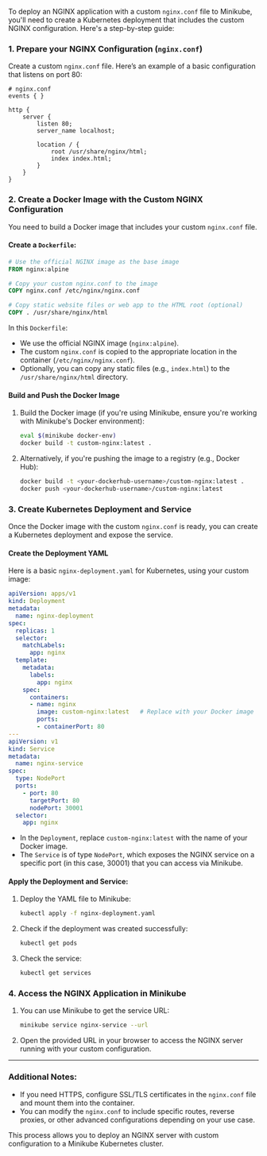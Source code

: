 To deploy an NGINX application with a custom `nginx.conf` file to Minikube, you'll need to create a Kubernetes deployment that includes the custom NGINX configuration. Here's a step-by-step guide:

### 1. Prepare your NGINX Configuration (`nginx.conf`)
Create a custom `nginx.conf` file. Here’s an example of a basic configuration that listens on port 80:

```nginx
# nginx.conf
events { }

http {
    server {
        listen 80;
        server_name localhost;

        location / {
            root /usr/share/nginx/html;
            index index.html;
        }
    }
}
```

### 2. Create a Docker Image with the Custom NGINX Configuration

You need to build a Docker image that includes your custom `nginx.conf` file.

#### Create a `Dockerfile`:

```Dockerfile
# Use the official NGINX image as the base image
FROM nginx:alpine

# Copy your custom nginx.conf to the image
COPY nginx.conf /etc/nginx/nginx.conf

# Copy static website files or web app to the HTML root (optional)
COPY . /usr/share/nginx/html
```

In this `Dockerfile`:
- We use the official NGINX image (`nginx:alpine`).
- The custom `nginx.conf` is copied to the appropriate location in the container (`/etc/nginx/nginx.conf`).
- Optionally, you can copy any static files (e.g., `index.html`) to the `/usr/share/nginx/html` directory.

#### Build and Push the Docker Image

1. Build the Docker image (if you're using Minikube, ensure you're working with Minikube's Docker environment):

   ```bash
   eval $(minikube docker-env)
   docker build -t custom-nginx:latest .
   ```

2. Alternatively, if you're pushing the image to a registry (e.g., Docker Hub):

   ```bash
   docker build -t <your-dockerhub-username>/custom-nginx:latest .
   docker push <your-dockerhub-username>/custom-nginx:latest
   ```

### 3. Create Kubernetes Deployment and Service

Once the Docker image with the custom `nginx.conf` is ready, you can create a Kubernetes deployment and expose the service.

#### Create the Deployment YAML

Here is a basic `nginx-deployment.yaml` for Kubernetes, using your custom image:

```yaml
apiVersion: apps/v1
kind: Deployment
metadata:
  name: nginx-deployment
spec:
  replicas: 1
  selector:
    matchLabels:
      app: nginx
  template:
    metadata:
      labels:
        app: nginx
    spec:
      containers:
      - name: nginx
        image: custom-nginx:latest   # Replace with your Docker image
        ports:
        - containerPort: 80
---
apiVersion: v1
kind: Service
metadata:
  name: nginx-service
spec:
  type: NodePort
  ports:
    - port: 80
      targetPort: 80
      nodePort: 30001
  selector:
    app: nginx
```

- In the `Deployment`, replace `custom-nginx:latest` with the name of your Docker image.
- The `Service` is of type `NodePort`, which exposes the NGINX service on a specific port (in this case, 30001) that you can access via Minikube.

#### Apply the Deployment and Service:

1. Deploy the YAML file to Minikube:

   ```bash
   kubectl apply -f nginx-deployment.yaml
   ```

2. Check if the deployment was created successfully:

   ```bash
   kubectl get pods
   ```

3. Check the service:

   ```bash
   kubectl get services
   ```

### 4. Access the NGINX Application in Minikube

1. You can use Minikube to get the service URL:

   ```bash
   minikube service nginx-service --url
   ```

2. Open the provided URL in your browser to access the NGINX server running with your custom configuration.

---

### Additional Notes:
- If you need HTTPS, configure SSL/TLS certificates in the `nginx.conf` file and mount them into the container.
- You can modify the `nginx.conf` to include specific routes, reverse proxies, or other advanced configurations depending on your use case.

This process allows you to deploy an NGINX server with custom configuration to a Minikube Kubernetes cluster.